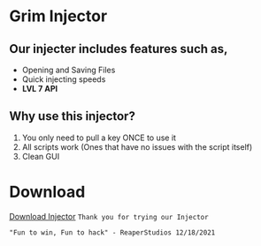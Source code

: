 # Grim Injector

## Our injecter includes features such as,
- Opening and Saving Files
- Quick injecting speeds
- **LVL 7 API**

## Why use this injector?
1. You only need to pull a key ONCE to use it
2. All scripts work (Ones that have no issues with the script itself)
3. Clean GUI

# Download
[Download Injector](https://github.com/ReaperStudi0s/GrimInjector/releases) `Thank you for trying our Injector`

`"Fun to win, Fun to hack" - ReaperStudios 12/18/2021`
